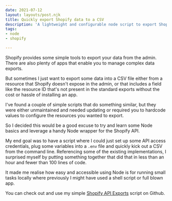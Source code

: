 ```yaml
---
date: 2021-07-12
layout: layouts/post.njk
title: Quickly export Shopify data to a CSV
description: 'A lightweight and configurable node script to export Shopify data. '
tags:
- node
- shopify

---
```

Shopify provides some simple tools to export your data from the admin. There are also plenty of apps that enable you to manage complex data exports. 

But sometimes I just want to export some data into a CSV file either from a resource that Shopify doesn't expose in the admin, or that includes a field like the resource ID that's not present in the standard exports without the cost or hassle of installing an app.

I've found a couple of simple scripts that do something similar, but they were either unmaintained and needed updating or required you to hardcode values to configure the resources you wanted to export.

So I decided this would be a good excuse to try and learn some Node basics and leverage a handy Node wrapper for the Shopify API. 

My end goal was to have a script where I could just set up some API access credentials, plug some variables into a `.env` file and quickly kick out a CSV from the command line. Referencing some of the existing implementations, I surprised myself by putting something together that did that in less than an hour and fewer than 100 lines of code. 

It made me realise how easy and accessible using Node is for running small tasks locally where previously I might have used a shell script or full blown app.

You can check out and use my simple [Shopify API Exports](https://github.com/mikenewbuild/shopify-csv-export) script on Github. 